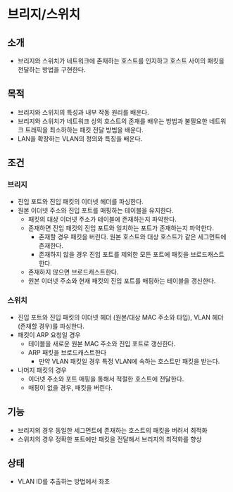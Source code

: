 # 브리지/스위치

## 소개
* 브리지와 스위치가 네트워크에 존재하는 호스트를 인지하고 호스트 사이의 패킷을 전달하는 방법을 구현한다.

## 목적
* 브리지와 스위치의 특성과 내부 작동 원리를 배운다.
* 브리지와 스위치가 네트워크 상의 호스트의 존재를 배우는 방법과 불필요한 네트워크 트래픽을 최소하하는 패킷 전달 방법을 배운다.
* LAN을 확장하는 VLAN의 정의와 특징을 배운다.

## 조건

### 브리지
* 진입 포트와 진입 패킷의 이더넷 헤더를 파싱한다.
* 원본 이더넷 주소와 진입 포트를 매핑하는 테이블을 유지한다.
  * 패킷의 대상 이더넷 주소가 테이블에 존재하는지 파악한다.
  * 존재하면 진입 패킷의 진입 포트와 일치하는 포트가 존재하는지 파악한다.
    * 존재할 경우 패킷을 버린다. 원본 호스트와 대상 호스트가 같은 세그먼트에 존재한다.
    * 존재하지 않을 경우 진입 포트를 제외한 모든 포트에 패킷을 브로드캐스트한다.
  * 존재하지 않으면 브로드캐스트한다.
  * 원본 이더넷 주소와 현재 패킷의 진입 포트를 매핑하는 테이블을 갱신한다.
  
### 스위치
* 진입 포트와 진입 패킷의 이더넷 헤더 (원본/대상 MAC 주소와 타입), VLAN 헤더 (존재할 경우)를 파싱한다.
* 패킷이 ARP 요청일 경우
  * 테이블을 새로운 원본 MAC 주소와 진입 포트로 갱신한다.
  * ARP 패킷을 브로드캐스트한다
    * 만약 VLAN 패킷일 경우 특정 VLAN에 속하는 호스트만 패킷을 받는다.
* 나머지 패킷의 경우
  * 이더넷 주소와 포트 매핑을 통해서 적절한 호스트에 전달한다.
  * 매핑이 없을 경우, 패킷을 버린다. 

## 기능
* 브리지의 경우 동일한 세그먼트에 존재하는 호스트의 패킷을 버려서 최적화
* 스위치의 경우 정확한 포트에만 패킷을 전달해서 브리지의 최적화를 향상

## 상태
* VLAN ID를 추출하는 방법에서 좌초